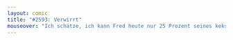 ```yaml
---
layout: comic
title: "#2593: Verwirrt"
mouseover: "Ich schätze, ich kann Fred heute nur 25 Prozent seines keksigen Gehalts zahlen..."
---
```


